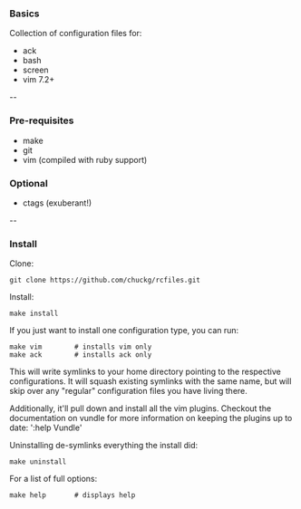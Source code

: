 ### Basics

Collection of configuration files for:

* ack
* bash
* screen
* vim 7.2+

--

### Pre-requisites

* make
* git
* vim (compiled with ruby support)

### Optional

* ctags (exuberant!)

--

### Install

Clone:

    git clone https://github.com/chuckg/rcfiles.git

Install:

    make install

If you just want to install one configuration type, you can run:

    make vim        # installs vim only
    make ack        # installs ack only

This will write symlinks to your home directory pointing to the respective
configurations.  It will squash existing symlinks with the same name, but will
skip over any "regular" configuration files you have living there.

Additionally, it'll pull down and install all the vim plugins.  Checkout the
documentation on vundle for more information on keeping the plugins up to date:
':help Vundle'

Uninstalling de-symlinks everything the install did:

    make uninstall

For a list of full options:

    make help       # displays help

